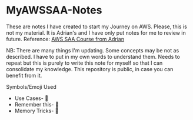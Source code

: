 # MyAWSSAA-Notes
These are notes I have created to start my Journey on AWS. 
Please, this is not my material. It is Adrian's and I have only put notes for me to review in future.
Reference: [AWS SAA Course from Adrian](https://learn.cantrill.io/) 

NB: There are many things I'm updating. Some concepts may be not as described. I have to put in my own words to understand them.
Needs to repeat but this is purely to write this note for myself so that I can consolidate my knowledge. This repository is public, in case you can benefit from it.

Symbols/Emoji Used

* Use Cases- :toolbox:
* Remember this- :magnet:
* Memory Tricks- :electric_plug: